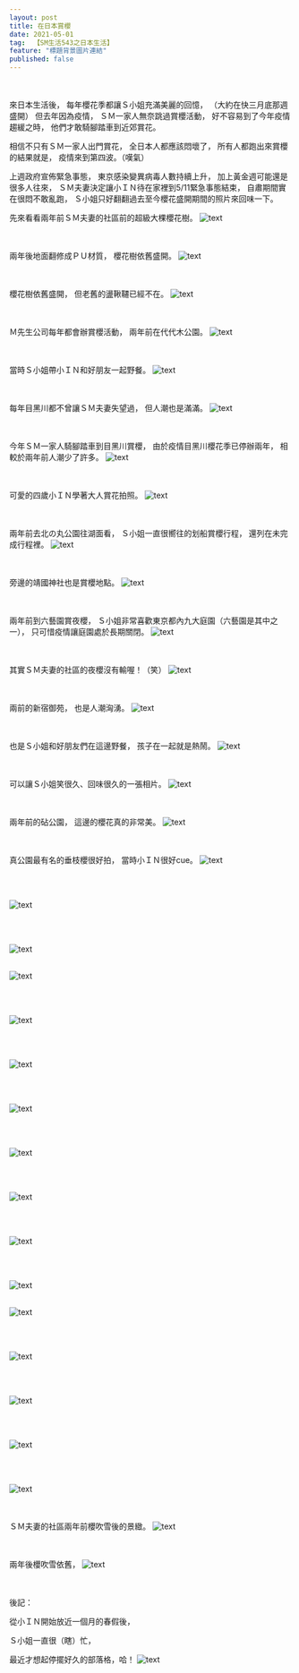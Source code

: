 ```yaml
---
layout: post
title: 在日本賞櫻
date: 2021-05-01
tag:  【SM生活543之日本生活】
feature: "標題背景圖片連結"
published: false
---
```


<br><br>
來日本生活後，
每年櫻花季都讓Ｓ小姐充滿美麗的回憶，
（大約在快三月底那週盛開）
但去年因為疫情，
ＳＭ一家人無奈跳過賞櫻活動，
好不容易到了今年疫情趨緩之時，
他們才敢騎腳踏車到近郊賞花。

相信不只有ＳＭ一家人出門賞花，
全日本人都應該悶壞了，
所有人都跑出來賞櫻的結果就是，
疫情來到第四波。（嘆氣）

上週政府宣佈緊急事態，
東京感染變異病毒人數持續上升，
加上黃金週可能還是很多人往來，
ＳＭ夫妻決定讓小ＩＮ待在家裡到5/11緊急事態結束，
自肅期間實在很悶不敢亂跑，
Ｓ小姐只好翻翻過去至今櫻花盛開期間的照片來回味一下。

先來看看兩年前ＳＭ夫妻的社區前的超級大棵櫻花樹。
![text](https://lh3.googleusercontent.com/OF2_Vw_5m7j_oujMVczmmZshocZsAjBT3qBi_TQSo39qCke1tD9MX-p5BLz6vq5ZhK7gS3JmS356ViTi0gdLfz-P9PiqBm6JjMRksGSU6nedfF6T6uKx5OKP2T2Ny2MDA2ugvvkS2ng=w2400)


<br><br>
兩年後地面翻修成ＰＵ材質，
櫻花樹依舊盛開。
![text]()


<br><br>
櫻花樹依舊盛開，
但老舊的盪鞦韆已經不在。
![text](https://lh3.googleusercontent.com/m1RqBAP0qDB03DwZc20xsvmeQr03dQ33rq6fLrL12q0Qze1v0JZ1ahesfiH6r1b1kLoW5VZWVwAP0uDT1Tk0fCoqzXihFhzQl_7wxkjUuIZQ3QEzdx3uh1O29dXq2aNnwH5HZNoD2Aw=w2400)


<br><br>
Ｍ先生公司每年都會辦賞櫻活動，
兩年前在代代木公園。
![text](https://lh3.googleusercontent.com/s7wPMq_P-wPt96j-7x0N5T3a-FXzLr2sIZTrFnY2jzb4q4wSDITCohM-sc2ywgptFR6Wmy-5eVeBlvHlRPPwBb2yf9Bl6X40LooXJ-2BB3KJ_dErqPUUKAFed67QAuxe7Nx6RJcN3P8=w2400)


<br><br>
當時Ｓ小姐帶小ＩＮ和好朋友一起野餐。
![text](https://lh3.googleusercontent.com/opucXWrnMQgkNOvaZhHQPb2n4DxJx2GbqN0u2bMJD5D_M5dk8YQOSVTn-uIxMd0U6gKri8SqMdOFo42Tyji7mulYY6NYTHXhVsGCx4jQqUy8fvZszG3zbYoaKj4KTjrcsBTWCyfNNjE=w2400)


<br><br>
每年目黑川都不曾讓ＳＭ夫妻失望過，
但人潮也是滿滿。
![text](https://lh3.googleusercontent.com/H6eVj2TyDdxXrjDr9XOHGyXJ9MiD3-hME4Tfw_ZSNfgesq6Uynuwm4yFKsoUqaEZNl6tVhZiOSInOWJ4ZeW9JSk-Nvo19GUYx72br8VC7Lxf3ZVY2XG8g-NPAeNanO6mA8ofVTUXxkY=w2400)


<br><br>
今年ＳＭ一家人騎腳踏車到目黑川賞櫻，
由於疫情目黑川櫻花季已停辦兩年，
相較於兩年前人潮少了許多。
![text]()


<br><br>
可愛的四歲小ＩＮ學著大人賞花拍照。
![text]()


<br><br>
兩年前去北の丸公園往湖面看，
Ｓ小姐一直很嚮往的划船賞櫻行程，
還列在未完成行程裡。
![text](https://lh3.googleusercontent.com/yU51UYCmVk82ZYgxi-9B0RO1wgP0et7E228M98rBwl42SINx1OprQuN6twMJymCW7MsfpFfTh_nNVSdGAdx4NkFfZksMJPp4kcYbyq_gbc9TCiIrJK6TnkN1MZ0OckvXzqtmO8kaUew=w2400)


<br><br>
旁邊的靖國神社也是賞櫻地點。
![text](https://lh3.googleusercontent.com/J2NNsowBTgErCmJvUpLYA7kMue8Q4dnA3oL1XGiDV08aF6_a0stRoD-6S5mqE2oTce2b2SQmVLrZ_BtgVvsws99vocEikmDf6vkxelq-uhiDn9Z9xXugUafsyJM_-uDQgaa4pte6dAc=w2400)


<br><br>
兩年前到六藝園賞夜櫻，
Ｓ小姐非常喜歡東京都內九大庭園（六藝園是其中之一），
只可惜疫情讓庭園處於長期關閉。
![text](https://lh3.googleusercontent.com/n-Huh_fxW-3eiRpFjO3gVYYiU7PobrN8gQpZaHyY_ILjG3INqoBh-y71PsHcYB6lBuDE7m6PullABZdX0e5yL3AZmTfCUKjEh2noFf3w1ADgOiYlYbObbMTmLVGJKw9QM2YjCUv1LN8=w2400)


<br><br>
其實ＳＭ夫妻的社區的夜櫻沒有輸喔！（笑）
![text](https://lh3.googleusercontent.com/pPwapFAAzq_ffLzpKhOAJiL1JjZiI2cg6v-Afaa4b4ackDeZfdQoXzYFirvdYvvgXXUahy7HE4OGxDb5y44hcV1-QpwHHKTBj5top7BE98V-yB0ViY0KfCMlCE14OIsOLr7kSiJL5bk=w2400)


<br><br>
兩前的新宿御苑，
也是人潮洶湧。
![text](https://lh3.googleusercontent.com/gb4s3iLM8_DjiCAlbZUbS7mxh302d3ygqZrIlB0Ri60rgbbHY-P9C8xfwhpU92CQni36I1rF0IoozSpg6Jlh4CQsfdGLFxeu3jgiBYccKXL3vuK9SgHNjR_oAOG53op2xIzZ8ZH6qOg=w2400)


<br><br>
也是Ｓ小姐和好朋友們在這邊野餐，
孩子在一起就是熱鬧。
![text](https://lh3.googleusercontent.com/rxnxuuppVtSHcqHxkcTpxSzDaGZAuRXLRlArUQGTCKoCa9HrBctK39dw7IrIZnlSye6LFi3sWTW_j4V9d0_dDndMYZcd7-WfxgFZUxx2lYFk0HP-qYREwNtnjZCGD281fKVA_Bdf58A=w2400)


<br><br>
可以讓Ｓ小姐笑很久、回味很久的一張相片。
![text](https://lh3.googleusercontent.com/2eYnppSmb6zse1xqzb43kGWyYVxncc1rjDXZLWAISI-dfs475VJHMbUbbEv_fuwwIvwaWAvs3NEtihrgOfGIKFWIw3KQtU_HPG19SKji71BmloiF9oklEAE15Jxn40H8bzp_93q5vp0=w2400)


<br><br>
兩年前的砧公園，
這邊的櫻花真的非常美。
![text](https://lh3.googleusercontent.com/W2q7xmFatiorxmL_-6IGfFD50gSmhyVRfaDhcv_xcdixVvN8ggvW_Rld3Qj0XlwG7cVWFrhjn2us1jgFS1wKPIpZYoXJT2Y4KKTOmHtVwtzocUxW3s7zXOdrRXKzA49BljklFFDa0s4=w2400)


<br><br>
真公園最有名的垂枝櫻很好拍，
當時小ＩＮ很好cue。
![text](https://lh3.googleusercontent.com/9LF2rZNvZx46vEKsbmPX4A3ElgsW2dal6BDyB3RzYq9MMUxsgCr_wkPhzdJLrGsBjuVI_E42b5D0vDCAaAgY9xmxyx8YnRXq0aq7IqgjZocgoHw5kMGhnG45iGoUqyC4EuXQng4Fomk=w2400)


<br><br>

![text]()


<br><br>

![text]()
<br><br>

![text]()


<br><br>

![text]()


<br><br>

![text]()


<br><br>

![text]()


<br><br>

![text]()


<br><br>

![text]()


<br><br>

![text]()


<br><br>

![text]()
<br><br>

![text]()


<br><br>

![text]()


<br><br>

![text]()


<br><br>

![text]()


<br><br>

![text]()


<br><br>
ＳＭ夫妻的社區兩年前櫻吹雪後的景緻。
![text](https://lh3.googleusercontent.com/R5BwyUj4us704jj7vgr4v3Yb8q7hAABhTpeM852W5k7EJmKZuT69dSUGrtr99Kw5XAIEJGOK-iSqJgFeIyCHzjihPr21q2IAVTq7bIPMyPJNpS_4r6brv1kOQZDeqeO1uYFapCVYJi4=w2400)


<br><br>
兩年後櫻吹雪依舊，
![text]()


<br><br>
後記：

從小ＩＮ開始放近一個月的春假後，

Ｓ小姐一直很（瞎）忙，

最近才想起停擺好久的部落格，哈！
![text]()
